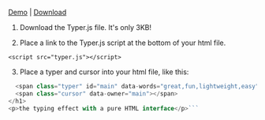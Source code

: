 [Demo](https://steven.codes/typerjs/) | [Download](https://public.rossm.pw/downloads/typerjs/) 


1. Download the Typer.js file. It's only 3KB!

2. Place a link to the Typer.js script at the bottom of your html file.

```<script src="typer.js"></script> ```

3. Place a typer and cursor into your html file, like this:

```<h1>Typer.js is
  <span class="typer" id="main" data-words="great,fun,lightweight,easy" data-colors="white" data-delay="100" data-deleteDelay="1000"></span>
  <span class="cursor" data-owner="main"></span>
</h1>
<p>the typing effect with a pure HTML interface</p>```
